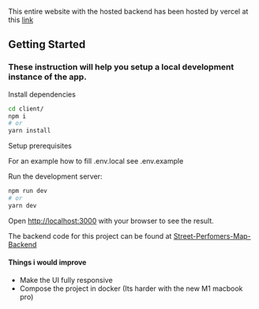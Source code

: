 
This entire website with the hosted backend has been hosted by vercel at this [link](https://street-performers-map.vercel.app/)
## Getting Started
### These instruction will help you setup a local development instance of the app.

Install dependencies
```bash
cd client/
npm i
# or
yarn install
```

Setup prerequisites

For an example how to fill .env.local  see .env.example



Run the development server:

```bash
npm run dev
# or
yarn dev

```

Open [http://localhost:3000](http://localhost:3000) with your browser to see the result.


The backend code for this project can be found at [Street-Perfomers-Map-Backend](https://github.com/MohammedAK1991/Street-Perfomers-Map-Backend)

#### Things i would improve
- Make the UI fully responsive
- Compose the project in docker (Its harder with the new M1 macbook pro)




